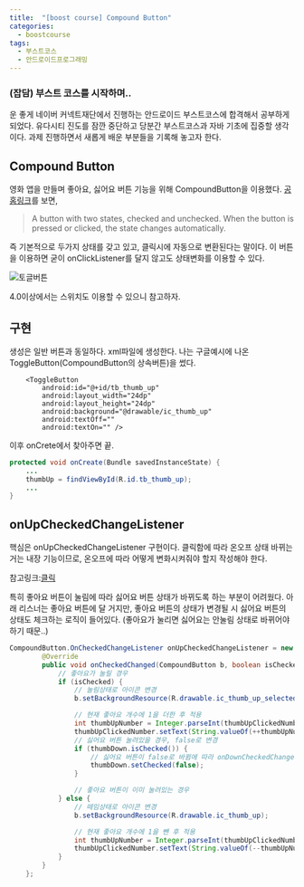 ```yaml
---
title:  "[boost course] Compound Button"
categories:
  - boostcourse
tags:
  - 부스트코스
  - 안드로이드프로그래밍
---
```


### (잡담) 부스트 코스를 시작하며..

운 좋게 네이버 커넥트재단에서 진행하는 안드로이드 부스트코스에 합격해서 공부하게 되었다. 유다시티 진도를 잠깐 중단하고 당분간 부스트코스과 자바 기초에 집중할 생각이다. 과제 진행하면서 새롭게 배운 부분들을 기록해 놓고자 한다. 

## Compound Button

영화 앱을 만들며 좋아요, 싫어요 버튼 기능을 위해 CompoundButton을 이용했다. 
[공홈링크](https://developer.android.com/reference/android/widget/CompoundButton.html)를 보면, 

> A button with two states, checked and unchecked. When the button is pressed or clicked, the state changes automatically.

즉 기본적으로 두가지 상태를 갖고 있고, 클릭시에 자동으로 변환된다는 말이다. 
이 버튼을 이용하면 굳이 onClickListener를 달지 않고도 상태변화를 이용할 수 있다.

![토글버튼](https://developer.android.com/images/ui/togglebutton.png)

4.0이상에서는 스위치도 이용할 수 있으니 참고하자. 

## 구현 

생성은 일반 버튼과 동일하다. xml파일에 생성한다. 나는 구글예시에 나온 ToggleButton(CompoundButton의 상속버튼)을 썼다. 

```
	<ToggleButton
	    android:id="@+id/tb_thumb_up"
	    android:layout_width="24dp"
	    android:layout_height="24dp"
	    android:background="@drawable/ic_thumb_up"
	    android:textOff=""
	    android:textOn="" />
```

이후 onCrete에서 찾아주면 끝. 


```java
protected void onCreate(Bundle savedInstanceState) {
	...
	thumbUp = findViewById(R.id.tb_thumb_up);
	...
}
```

## onUpCheckedChangeListener

핵심은 onUpCheckedChangeListener 구현이다. 클릭함에 따라 온오프 상태 바뀌는 거는 내장 기능이므로, 온오프에 따라 어떻게 변화시켜줘야 할지 작성해야 한다. 

참고링크:[클릭](https://developer.android.com/guide/topics/ui/controls/togglebutton)

특히 좋아요 버튼이 눌림에 따라 싫어요 버튼 상태가 바뀌도록 하는 부분이 어려웠다. 아래 리스너는 좋아요 버튼에 달 거지만, 좋아요 버튼의 상태가 변경될 시 싫어요 버튼의 상태도 체크하는 로직이 들어있다. (좋아요가 눌리면 싫어요는 안눌림 상태로 바뀌어야 하기 때문..)

```java
CompoundButton.OnCheckedChangeListener onUpCheckedChangeListener = new CompoundButton.OnCheckedChangeListener() {
        @Override
        public void onCheckedChanged(CompoundButton b, boolean isChecked) {
            // 좋아요가 눌릴 경우
            if (isChecked) {
                // 눌림상태로 아이콘 변경
                b.setBackgroundResource(R.drawable.ic_thumb_up_selected);

                // 현재 좋아요 개수에 1을 더한 후 적용
                int thumbUpNumber = Integer.parseInt(thumbUpClickedNumber.getText().toString());
                thumbUpClickedNumber.setText(String.valueOf(++thumbUpNumber));
                // 싫어요 버튼 눌려있을 경우, false로 변경
                if (thumbDown.isChecked()) {
                    // 싫어요 버튼이 false로 바뀜에 따라 onDownCheckedChangeListener 가 수행된다.
                    thumbDown.setChecked(false);
                }

                // 좋아요 버튼이 이미 눌려있는 경우
            } else {
                // 떼임상태로 아이콘 변경
                b.setBackgroundResource(R.drawable.ic_thumb_up);

                // 현재 좋아요 개수에 1을 뺀 후 적용
                int thumbUpNumber = Integer.parseInt(thumbUpClickedNumber.getText().toString());
                thumbUpClickedNumber.setText(String.valueOf(--thumbUpNumber));
            }
        }
    };
```
